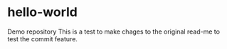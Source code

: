 # hello-world
Demo repository
This is a test to make chages to the original read-me to test the commit feature.

